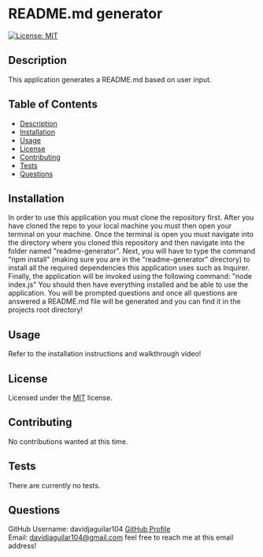 
# README.md generator     

[![License: MIT](https://img.shields.io/badge/License-MIT-yellow.svg)](https://opensource.org/licenses/MIT)

## Description

This application generates a README.md based on user input.

## Table of Contents 
- [Description](#Description) 
- [Installation](#Installation)
- [Usage](#Usage)
- [License](#License)
- [Contributing](#Contributing)
- [Tests](#Tests)
- [Questions](#Questions)

## Installation

In order to use this application you must clone the repository first. After you have cloned the repo to your local machine you must then open your terminal on your machine. Once the terminal is open you must navigate into the directory where you cloned this repository and then navigate into the folder named "readme-generator". Next, you will have to type the command "npm install" (making sure you are in the "readme-generator" directory) to install all the required dependencies this application uses such as Inquirer. Finally, the application will be invoked using the following command: "node index.js" You should then have everything installed and be able to use the application. You will be prompted questions and once all questions are answered a README.md file will be generated and you can find it in the projects root directory!

## Usage

Refer to the installation instructions and walkthrough video!

## License

Licensed under the [MIT](./src/MIT-LICENSE.txt) license.        


## Contributing

No contributions wanted at this time.

## Tests 

There are currently no tests.

## Questions

GitHub Username: davidjaguilar104 [GitHub Profile](https://github.com/davidjaguilar104)       
Email: davidjaguilar104@gmail.com feel free to reach me at this email address! 
